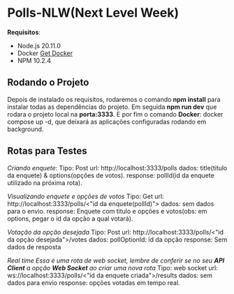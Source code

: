 # Polls - NLW(Next Level Week)

**Requisitos**:
- Node.js 20.11.0
- Docker [Get Docker](https://docs.docker.com/get-docker/)
- NPM 10.2.4

## Rodando o Projeto
Depois de instalado os requisitos, rodaremos o comando **npm install** para instalar todas as dependências do projeto.
Em seguida **npm run dev** que rodara o projeto local na **porta:3333**.
E por fim o comando **Docker**: docker compose up -d, que deixará as aplicações configuradas rodando em background.
 
## Rotas para Testes
*Criando enquete*: 
Tipo: Post
url: http://localhost:3333/polls
dados: title(titulo da enquete) & options(opções de votos).
response: pollId(id da enquete utilizado na próxima rota).

*Visualizando enquete e opções de votos*
Tipo: Get
url: http://localhost:3333/polls/<"id da enquete(pollId)">
dados: sem dados para o envio.
response: Enquete com titulo e opções e votos(obs: em options, pegar o id da opção a qual votará).

*Votação da opção desejada*
Tipo: Post
url: http://localhost:3333/polls/<"id da opção desejada">/votes
dados: pollOptionId: id da opção
response: Sem dados de resposta

*Real time*
*Essa é uma rota de web socket, lembre de conferir se no seu **API Client** a opção **Web Socket** ao criar uma nova rota*
Tipo: web socket
url: ws://localhost:3333/polls/<"id da enquete criada">/results
dados: sem dados para envio
response: opções votadas em tempo real.
